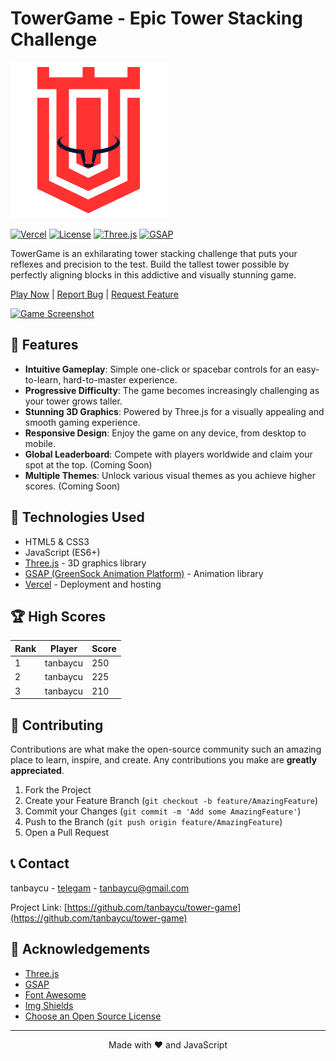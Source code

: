 # TowerGame - Epic Tower Stacking Challenge
![TowerGame Logo](image/favicon.ico)

[![Vercel](https://img.shields.io/badge/Vercel-Deployed-brightgreen)](https://xephinh.vercel.app)
[![License](https://img.shields.io/badge/License-MIT-blue.svg)](https://opensource.org/licenses/MIT)
[![Three.js](https://img.shields.io/badge/Three.js-r83-orange)](https://threejs.org/)
[![GSAP](https://img.shields.io/badge/GSAP-Latest-yellow)](https://greensock.com/gsap/)

TowerGame is an exhilarating tower stacking challenge that puts your reflexes and precision to the test. Build the tallest tower possible by perfectly aligning blocks in this addictive and visually stunning game.

[Play Now](https://xephinh.vercel.app) | [Report Bug](https://github.com/tanbaycu/tower-game/issues) | [Request Feature](https://github.com/tanbaycu/tower-game/issues)

[![Game Screenshot](https://i.postimg.cc/4d8C4rtd/image.png)](https://postimg.cc/BL17M7m9)

## 🌟 Features

- **Intuitive Gameplay**: Simple one-click or spacebar controls for an easy-to-learn, hard-to-master experience.
- **Progressive Difficulty**: The game becomes increasingly challenging as your tower grows taller.
- **Stunning 3D Graphics**: Powered by Three.js for a visually appealing and smooth gaming experience.
- **Responsive Design**: Enjoy the game on any device, from desktop to mobile.
- **Global Leaderboard**: Compete with players worldwide and claim your spot at the top. (Coming Soon)
- **Multiple Themes**: Unlock various visual themes as you achieve higher scores. (Coming Soon)

## 🚀 Technologies Used

- HTML5 & CSS3
- JavaScript (ES6+)
- [Three.js](https://threejs.org/) - 3D graphics library
- [GSAP (GreenSock Animation Platform)](https://greensock.com/gsap/) - Animation library
- [Vercel](https://vercel.com/) - Deployment and hosting

## 🏆 High Scores

| Rank | Player | Score |
|------|--------|-------|
| 1    | tanbaycu   | 250   |
| 2    | tanbaycu    | 225   |
| 3    | tanbaycu | 210   |

## 🤝 Contributing

Contributions are what make the open-source community such an amazing place to learn, inspire, and create. Any contributions you make are **greatly appreciated**.

1. Fork the Project
2. Create your Feature Branch (`git checkout -b feature/AmazingFeature`)
3. Commit your Changes (`git commit -m 'Add some AmazingFeature'`)
4. Push to the Branch (`git push origin feature/AmazingFeature`)
5. Open a Pull Request



## 📞 Contact

tanbaycu - [telegam](https://t.me/tanbaycu) - tanbaycu@gmail.com

Project Link: [https://github.com/tanbaycu/tower-game](https://github.com/tanbaycu/tower-game)

## 🙏 Acknowledgements

- [Three.js](https://threejs.org/)
- [GSAP](https://greensock.com/gsap/)
- [Font Awesome](https://fontawesome.com)
- [Img Shields](https://shields.io)
- [Choose an Open Source License](https://choosealicense.com)

---

<p align="center">Made with ❤️ and JavaScript</p>